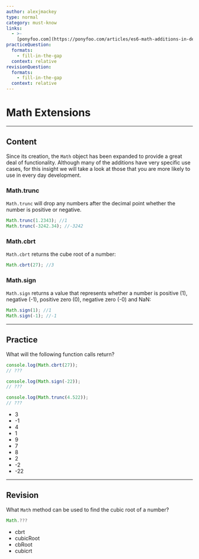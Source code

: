 ```yaml
---
author: alexjmackey
type: normal
category: must-know
links:
  - >-
    [ponyfoo.com](https://ponyfoo.com/articles/es6-math-additions-in-depth){website}
practiceQuestion:
  formats:
    - fill-in-the-gap
  context: relative
revisionQuestion:
  formats:
    - fill-in-the-gap
  context: relative
---
```


# Math Extensions


---

## Content

Since its creation, the `Math` object has been expanded to provide a great deal of functionality. Although many of the additions have very specific use cases, for this insight we will take a look at those that you are more likely to use in every day development.

### Math.trunc

`Math.trunc` will drop any numbers after the decimal point whether the number is positive or negative.

```javascript
Math.trunc(1.2343); //1
Math.trunc(-3242.34); //-3242
```

### Math.cbrt

`Math.cbrt` returns the cube root of a number:

```javascript
Math.cbrt(27); //3
```

### Math.sign

`Math.sign` returns a value that represents whether a number is positive (1), negative (-1), positive zero (0), negative zero (-0) and NaN:

```javascript
Math.sign(1); //1
Math.sign(-1); //-1
```


---

## Practice

What will the following function calls return?

```javascript
console.log(Math.cbrt(27));
// ???

console.log(Math.sign(-22));
// ???

console.log(Math.trunc(4.522));
// ???
```

- 3
- -1
- 4
- 1
- 9
- 7
- 8
- 2
- -2
- -22


---

## Revision

What `Math` method can be used to find the cubic root of a number?

```js
Math.???
```

- cbrt
- cubicRoot
- cbRoot
- cubicrt
 
